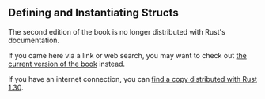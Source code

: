 ## Defining and Instantiating Structs

The second edition of the book is no longer distributed with Rust's documentation.

If you came here via a link or web search, you may want to check out [the current
version of the book](../ch05-01-defining-structs.md) instead.

If you have an internet connection, you can [find a copy distributed with
Rust
1.30](https://doc.rust-lang.org/1.30.0/book/second-edition/ch05-01-defining-structs.html).